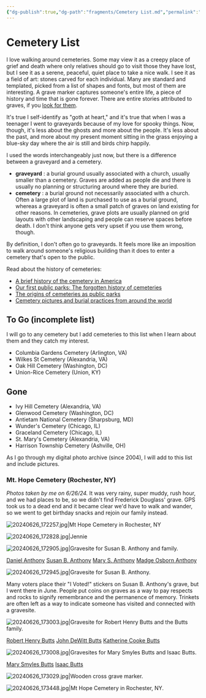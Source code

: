 ```yaml
---
{"dg-publish":true,"dg-path":"fragments/Cemetery List.md","permalink":"/fragments/cemetery-list/","created":"2024-12-23T21:22:30.572-05:00","updated":"2025-05-04T13:03:28.621-04:00"}
---
```



# Cemetery List
I love walking around cemeteries. Some may view it as a creepy place of grief and death where only relatives should go to visit those they have lost, but I see it as a serene, peaceful, quiet place to take a nice walk. I see it as a field of art: stones carved for each individual. Many are standard and templated, picked from a list of shapes and fonts, but most of them are interesting. A grave marker captures someone's entire life, a piece of history and time that is gone forever. There are entire stories attributed to graves, if you [look for them](https://www.findagrave.com/).

It's true I self-identify as "goth at heart," and it's true that when I was a teenager I went to graveyards because of my love for spooky things. Now, though, it's less about the ghosts and more about the people. It's less about the past, and more about my present moment sitting in the grass enjoying a blue-sky day where the air is still and birds chirp happily.

I used the words interchangeably just now, but there is a difference between a graveyard and a cemetery.
* **graveyard** : a burial ground usually associated with a church, usually smaller than a cemetery. Graves are added as people die and there is usually no planning or structuring around where they are buried.
* **cemetery** : a burial ground not necessarily associated with a church. Often a large plot of land is purchased to use as a burial ground, whereas a graveyard is often a small patch of graves on land existing for other reasons. In cemeteries, grave plots are usually planned on grid layouts with other landscaping and people can reserve spaces before death.
I don't think anyone gets very upset if you use them wrong, though.

By definition, I don't often go to graveyards. It feels more like an imposition to walk around someone's religious building than it does to enter a cemetery that's open to the public.

Read about the history of cemeteries:
- [A brief history of the cemetery in America](https://woodvalecemetery.com/a-brief-history-of-the-cemetery-in-america/)
- [Our first public parks: The forgotten history of cemeteries](https://archive.ph/cH5Wg)
- [The origins of cemeteries as public parks](https://www.archdaily.com/994315/the-origins-of-cemeteries-as-public-parks)
- [Cemetery pictures and burial practices from around the world](https://anotefromabroad.com/2021/05/17/cemetery-pictures-and-burial-practices-from-around-the-world/)

## To Go (incomplete list)
I will go to any cemetery but I add cemeteries to this list when I learn about them and they catch my interest.

- Columbia Gardens Cemetery (Arlington, VA)
- Wilkes St Cemetery (Alexandria, VA) 
- Oak Hill Cemetery (Washington, DC)
- Union-Rice Cemetery (Union, KY)
## Gone
- Ivy Hill Cemetery (Alexandria, VA)
- Glenwood Cemetery (Washington, DC)
- Antietam National Cemetery (Sharpsburg, MD)
- Wunder's Cemetery (Chicago, IL)
- Graceland Cemetery (Chicago, IL)
- St. Mary's Cemetery (Alexandria, VA)
- Harrison Township Cemetery (Ashville, OH)

As I go through my digital photo archive (since 2004), I will add to this list and include pictures.
### Mt. Hope Cemetery (Rochester, NY)
*Photos taken by me on 6/26/24.* It was very rainy, super muddy, rush hour, and we had places to be, so we didn't find Frederick Douglass' grave. GPS took us to a dead end and it became clear we'd have to walk and wander, so we went to get birthday snacks and rejoin our family instead.

![20240626_172257.jpg|Mt Hope Cemetery in Rochester, NY](/img/user/garden/fragments/attachments/20240626_172257.jpg)


![20240626_172828.jpg|Jennie](/img/user/garden/fragments/attachments/20240626_172828.jpg)

![20240626_172905.jpg|Gravesite for Susan B. Anthony and family.](/img/user/garden/fragments/attachments/20240626_172905.jpg)

[Daniel Anthony](https://www.findagrave.com/memorial/7710039/daniel-anthony) 
[Susan B. Anthony](https://www.findagrave.com/memorial/31/susan-b-anthony)
[Mary S. Anthony](https://www.findagrave.com/memorial/7690074/mary-stafford-anthony)
[Madge Osborn Anthony](https://www.findagrave.com/memorial/7710091/madge-osborn-anthony)

![20240626_172945.jpg|Gravesite for Susan B. Anthony.](/img/user/garden/fragments/attachments/20240626_172945.jpg)

Many voters place their "I Voted!" stickers on Susan B. Anthony's grave, but I went there in June. People put coins on graves as a way to pay respects and rocks to signify remembrance and the permanence of memory. Trinkets are often left as a way to indicate someone has visited and connected with a gravesite.

![20240626_173003.jpg|Gravesite for Robert Henry Butts and the Butts family.](/img/user/garden/fragments/attachments/20240626_173003.jpg)

[Robert Henry Butts](https://www.findagrave.com/memorial/8220053/robert-henry-butts)
[John DeWitt Butts](https://www.findagrave.com/memorial/8220050/john-dewitt-butts)
[Katherine Cooke Butts](https://www.findagrave.com/memorial/8220052/katherine-cooke-butts)


![20240626_173008.jpg|Gravesites for Mary Smyles Butts and Isaac Butts.](/img/user/garden/fragments/attachments/20240626_173008.jpg)

[Mary Smyles Butts](https://www.findagrave.com/memorial/8220055/mary-butts)
[Isaac Butts](https://www.findagrave.com/memorial/8220045/isaac-butts)

![20240626_173029.jpg|Wooden cross grave marker.](/img/user/garden/fragments/attachments/20240626_173029.jpg)

![20240626_173448.jpg|Mt Hope Cemetery in Rochester, NY.](/img/user/garden/fragments/attachments/20240626_173448.jpg)


